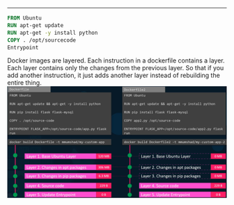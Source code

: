 ****
```dockerfile
FROM Ubuntu
RUN apt-get update
RUN apt-get -y install python
COPY . /opt/sourcecode
Entrypoint
```

Docker images are layered.
Each instruction in a dockerfile contains a layer.
Each layer contains only the changes from the previous layer.
So that if you add another instruction, it just adds another layer instead of rebuilding the entire thing.
![Pasted image 20230517140029](docs/docker/resources/Pasted%20image%2020230517140029.png)


